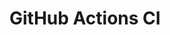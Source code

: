 # GitHub Actions CI









































































































































































































































































































































































































































































































































































































































































































































































































































































































































































































































































































































































































































































































































































































































































































































































































































































